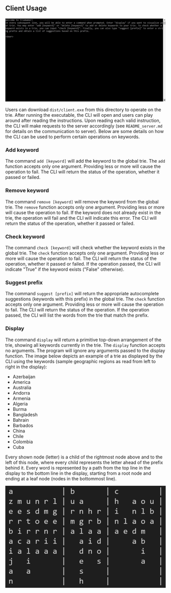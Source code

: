 ## Client Usage

![CLI image](client_example_images/CLI_view.JPG)

Users can download `dist/client.exe` from this directory to operate on the trie. After running the executable, the CLI will open and users can play around after reading the instructions. Upon reading each valid instruction, the CLI will make requests to the server accordingly (see `README_server.md` for details on the communication to server). Below are some details on how the CLI can be used to perform certain operations on keywords.

### Add keyword

The command `add [keyword]` will add the keyword to the global trie. The `add` function accepts only one argument. Providing less or more will cause the operation to fail. The CLI will return the status of the operation, whether it passed or failed. 

### Remove keyword

The command `remove [keyword]` will remove the keyword from the global trie. The `remove` function accepts only one argument. Providing less or more will cause the operation to fail. If the keyword does not already exist in the trie, the operation will fail and the CLI will indicate this error. The CLI will return the status of the operation, whether it passed or failed. 

### Check keyword

The command `check [keyword]` will check whether the keyword exists in the global trie. The `check` function accepts only one argument. Providing less or more will cause the operation to fail. The CLI will return the status of the operation, whether it passed or failed. If the operation passed, the CLI will indicate "True" if the keyword exists ("False" otherwise).

### Suggest prefix

The command `suggest [prefix]` will return the appropriate autocomplete suggestions (keywords with this prefix) in the global trie. The `check` function accepts only one argument. Providing less or more will cause the operation to fail. The CLI will return the status of the operation. If the operation passed, the CLI will list the words from the trie that match the prefix.

### Display

The command `display` will return a primitive top-down arrangement of the trie, showing all keywords currently in the trie. The `display` function accepts no arguments. The program will ignore any arguments passed to the display function. The image below depicts an example of a trie as displayed by the CLI using the keywords (sample geographic regions as read from left to right in the display):
- Azerbaijan
- America
- Australia
- Andorra
- Armenia
- Algeria
- Burma
- Bangladesh
- Bahrain
- Barbados
- China
- Chile
- Colombia
- Cuba

Every shown node (letter) is a child of the rightmost node above and to the left of this node, where every child represents the letter ahead of the prefix behind it. Every word is represented by a path from the top line in the display to the bottom line in the display, starting from a root node and ending at a leaf node (nodes in the bottommost line). 

![display example](client_example_images/sample_trie.JPG)
